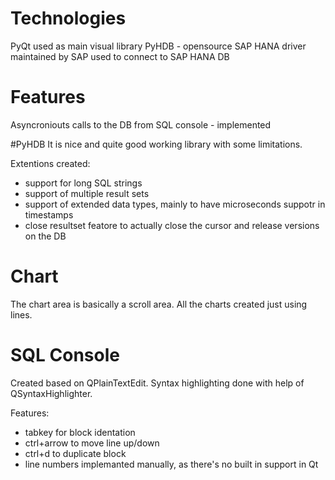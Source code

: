 # Technologies
PyQt used as main visual library
PyHDB - opensource SAP HANA driver maintained by SAP used to connect to SAP HANA DB

# Features
Asyncroniouts calls to the DB from SQL console - implemented 

#PyHDB
It is nice and quite good working library with some limitations.

Extentions created:
- support for long SQL strings
- support of multiple result sets
- support of extended data types, mainly to have microseconds suppotr in timestamps
- close resultset featore to actually close the cursor and release versions on the DB

# Chart
The chart area is basically a scroll area. All the charts created just using lines.

# SQL Console
Created based on QPlainTextEdit. Syntax highlighting done with help of QSyntaxHighlighter.

Features:
- tabkey for block identation
- ctrl+arrow to move line up/down
- ctrl+d to duplicate block
- line numbers implemanted manually, as there's no built in support in Qt

